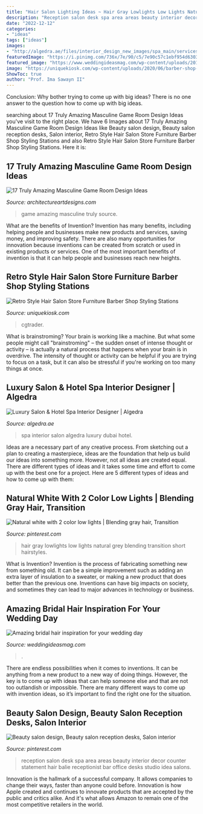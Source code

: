 ```yaml
---
title: "Hair Salon Lighting Ideas ~ Hair Gray Lowlights Low Lights Natural Grey Blending Transition Short Hairstyles"
description: "Reception salon desk spa area areas beauty interior decor counter statement hair balie receptionist bar office desks studio idea salons"
date: "2022-12-12"
categories:
- "ideas"
tags: ["ideas"]
images:
- "http://algedra.ae/files/interior_design_new_images/spa_main/services_interior_design_hospitality_spa_main_1.jpg"
featuredImage: "https://i.pinimg.com/736x/7e/90/c5/7e90c57c1ebf954d6303dec79917b2ab--salon-reception-area-spa-reception.jpg"
featured_image: "https://www.weddingideasmag.com/wp-content/uploads/2016/02/160122-Bridal-0460.jpg"
image: "https://uniquekiosk.com/wp-content/uploads/2020/06/barber-shop-3d-model-max-obj-3ds-fbx-768x576.jpg"
ShowToc: true
author: "Prof. Ima Sawayn II"
---
```



Conclusion: Why bother trying to come up with big ideas?
There is no one answer to the question how to come up with big ideas.

	

		
searching about 17 Truly Amazing Masculine Game Room Design Ideas you've visit to the right place. We have 6 Images about 17 Truly Amazing Masculine Game Room Design Ideas like Beauty salon design, Beauty salon reception desks, Salon interior, Retro Style Hair Salon Store Furniture Barber Shop Styling Stations and also Retro Style Hair Salon Store Furniture Barber Shop Styling Stations. Here it is:
		
    
## 17 Truly Amazing Masculine Game Room Design Ideas

<img loading=lazy src="https://www.architectureartdesigns.com/wp-content/uploads/2015/01/144-630x419.jpg" onerror="this.onerror=null;this.src='https://tse2.mm.bing.net/th?id=OIP.SnAf9n3pTf6-pCQWVAmcbAHaE7&amp;pid=15.1';" alt="17 Truly Amazing Masculine Game Room Design Ideas">

_Source: architectureartdesigns.com_

>game amazing masculine truly source. 

	

What are the benefits of Invention?
Invention has many benefits, including helping people and businesses make new products and services, saving money, and improving safety. There are also many opportunities for innovation because inventions can be created from scratch or used in existing products or services. One of the most important benefits of invention is that it can help people and businesses reach new heights.

    
## Retro Style Hair Salon Store Furniture Barber Shop Styling Stations

<img loading=lazy src="https://uniquekiosk.com/wp-content/uploads/2020/06/barber-shop-3d-model-max-obj-3ds-fbx-768x576.jpg" onerror="this.onerror=null;this.src='https://tse4.mm.bing.net/th?id=OIP.Lg3KZiDyZNpBmVHj-Rw4XwHaFj&amp;pid=15.1';" alt="Retro Style Hair Salon Store Furniture Barber Shop Styling Stations">

_Source: uniquekiosk.com_

>cgtrader. 

	

What is brainstroming?
Your brain is working like a machine. But what some people might call "brainstroming" – the sudden onset of intense thought or activity – is actually a natural process that happens when your brain is in overdrive. The intensity of thought or activity can be helpful if you are trying to focus on a task, but it can also be stressful if you're working on too many things at once.

    
## Luxury Salon &amp; Hotel Spa Interior Designer | Algedra

<img loading=lazy src="http://algedra.ae/files/interior_design_new_images/spa_main/services_interior_design_hospitality_spa_main_1.jpg" onerror="this.onerror=null;this.src='https://tse4.mm.bing.net/th?id=OIP.1gAZfV4KHkKiWjDWzbVJcQHaEo&amp;pid=15.1';" alt="Luxury Salon &amp; Hotel Spa Interior Designer | Algedra">

_Source: algedra.ae_

>spa interior salon algedra luxury dubai hotel. 

	

Ideas are a necessary part of any creative process. From sketching out a plan to creating a masterpiece, ideas are the foundation that help us build our ideas into something more. However, not all ideas are created equal. There are different types of ideas and it takes some time and effort to come up with the best one for a project. Here are 5 different types of ideas and how to come up with them: 

    
## Natural White With 2 Color Low Lights | Blending Gray Hair, Transition

<img loading=lazy src="https://i.pinimg.com/736x/2f/d5/2b/2fd52b5e7bfe8445207a2e82edc22ded--hair-studio-gray-hair.jpg" onerror="this.onerror=null;this.src='https://tse4.mm.bing.net/th?id=OIP.3gdmhq0lVcd5qsUwxF0JWgAAAA&amp;pid=15.1';" alt="Natural white with 2 color low lights | Blending gray hair, Transition">

_Source: pinterest.com_

>hair gray lowlights low lights natural grey blending transition short hairstyles. 

	

What is Invention?
Invention is the process of fabricating something new from something old. It can be a simple improvement such as adding an extra layer of insulation to a sweater, or making a new product that does better than the previous one. Inventions can have big impacts on society, and sometimes they can lead to major advances in technology or business.

    
## Amazing Bridal Hair Inspiration For Your Wedding Day

<img loading=lazy src="https://www.weddingideasmag.com/wp-content/uploads/2016/02/160122-Bridal-0460.jpg" onerror="this.onerror=null;this.src='https://tse4.mm.bing.net/th?id=OIP.LGSxyDelm_L47mIjAOOmlgHaLH&amp;pid=15.1';" alt="Amazing bridal hair inspiration for your wedding day">

_Source: weddingideasmag.com_

>. 

	

There are endless possibilities when it comes to inventions. It can be anything from a new product to a new way of doing things. However, the key is to come up with ideas that can help someone else and that are not too outlandish or impossible. There are many different ways to come up with invention ideas, so it’s important to find the right one for the situation.

    
## Beauty Salon Design, Beauty Salon Reception Desks, Salon Interior

<img loading=lazy src="https://i.pinimg.com/736x/7e/90/c5/7e90c57c1ebf954d6303dec79917b2ab--salon-reception-area-spa-reception.jpg" onerror="this.onerror=null;this.src='https://tse3.mm.bing.net/th?id=OIP.3HweVpDMTudcz5lZveYDXAHaJ4&amp;pid=15.1';" alt="Beauty salon design, Beauty salon reception desks, Salon interior">

_Source: pinterest.com_

>reception salon desk spa area areas beauty interior decor counter statement hair balie receptionist bar office desks studio idea salons. 

	

Innovation is the hallmark of a successful company. It allows companies to change their ways, faster than anyone could before. Innovation is how Apple created and continues to innovate products that are accepted by the public and critics alike. And it's what allows Amazon to remain one of the most competitive retailers in the world.

